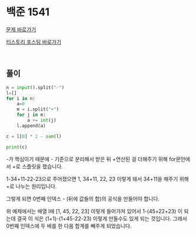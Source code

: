 # 백준 1541

[문제 바로가기](https://www.acmicpc.net/problem/1541)

[티스토리 포스팅 바로가기](https://kyleeee.tistory.com/entry/백준-1541)

<br>

## 풀이

```python
n = input().split("-")
l=[]
for i in n:
    a=0
    m = i.split("+")
    for j in m:
        a += int(j)
    l.append(a)

c = l[0] * 2 - sum(l)

print(c)
```

-가 핵심이기 때문에 - 기준으로 분리해서 받은 뒤 +연산된 걸 더해주기 위해 for문안에서 +로 스플릿을 했습니다.
 
1-34+11-22-23으로 주어졌으면 1, 34+11, 22, 23 이렇게 돼서 34+11을 해주기 위해 +로 나누는 원리입니다.
 
그렇게 되면 0번째 인덱스 - (뒤에 값들의 합)의 공식을 만들어야 합니다.
 
위 예제에서는 배열 l에 [1, 45, 22, 23] 이렇게 들어가져 있어서 1-(45+22+23) 이 되는데 결국 이 식은 (1+1)-(1+45-22-23) 이렇게 만들수도 있게 되는 것입니다. 그래서 0번째 인덱스에 두 배를 한 다음 합계를 빼주게 되었습니다.
